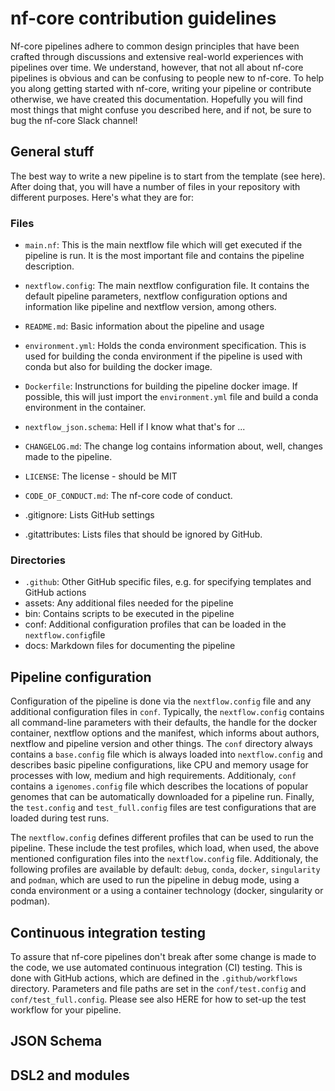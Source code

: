 # nf-core contribution guidelines

Nf-core pipelines adhere to common design principles that have been crafted through discussions and extensive real-world experiences with pipelines over time. We understand, however, that not all about nf-core pipelines is obvious and can be confusing to people new to nf-core. To help you along getting started with nf-core, writing your pipeline or contribute otherwise, we have created this documentation. Hopefully you will find most things that might confuse you described here, and if not, be sure to bug the nf-core Slack channel!

## General stuff
The best way to write a new pipeline is to start from the template (see here). After doing that, you will have a number of files in your repository with different purposes. Here's what they are for:

### Files
* `main.nf`: This is the main nextflow file which will get executed if the pipeline is run. It is the most important file and contains the pipeline description.

* `nextflow.config`: The main nextflow configuration file. It contains the default pipeline parameters, nextflow configuration options and information like pipeline and nextflow version, among others.

* `README.md`: Basic information about the pipeline and usage

* `environment.yml`: Holds the conda environment specification. This is used for building the conda environment if the pipeline is used with conda but also for building the docker image.

* `Dockerfile`: Instrunctions for building the pipeline docker image. If possible, this will just import the `environment.yml` file and build a conda environment in the container.

* `nextflow_json.schema`: Hell if I know what that's for ...

* `CHANGELOG.md`: The change log contains information about, well, changes made to the pipeline.

* `LICENSE`: The license - should be MIT

* `CODE_OF_CONDUCT.md`: The nf-core code of conduct.

* .gitignore: Lists GitHub settings

* .gitattributes: Lists files that should be ignored by GitHub.

### Directories

* `.github`: Other GitHub specific files, e.g. for specifying templates and GitHub actions
* assets: Any additional files needed for the pipeline
* bin: Contains scripts to be executed in the pipeline
* conf: Additional configuration profiles that can be loaded in the `nextflow.config`file
* docs: Markdown files for documenting the pipeline

## Pipeline configuration
Configuration of the pipeline is done via the `nextflow.config` file and any additional configuration files in `conf`. Typically, the `nextflow.config` contains all command-line parameters with their defaults, the handle for the docker container, nextflow options and the manifest, which informs about authors, nextflow and pipeline version and other things. The `conf` directory always contains a `base.config` file which is always loaded into `nextflow.config` and describes basic pipeline configurations, like CPU and memory usage for processes with low, medium and high requirements. Additionaly, `conf` contains a `igenomes.config` file which describes the locations of popular genomes that can be automatically downloaded for a pipeline run. Finally, the `test.config` and `test_full.config` files are test configurations that are loaded during test runs.

The `nextflow.config` defines different profiles that can be used to run the pipeline. These include the test profiles, which load, when used, the above mentioned configuration files into the `nextflow.config` file. Additionaly, the following profiles are available by default: `debug`, `conda`, `docker`, `singularity` and `podman`‚ which are used to run the pipeline in debug mode, using a conda environment or a using a container technology (docker, singularity or podman). 

## Continuous integration testing
To assure that nf-core pipelines don't break after some change is made to the code, we use automated continuous integration (CI) testing. This is done with GitHub actions, which are defined in the `.github/workflows` directory. Parameters and file paths are set in the `conf/test.config` and `conf/test_full.config`. Please see also HERE for how to set-up the test workflow for your pipeline.

## JSON Schema

## DSL2 and modules